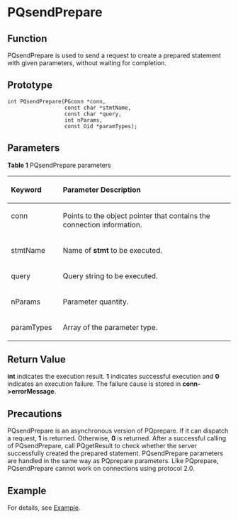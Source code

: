 # PQsendPrepare<a name="EN-US_TOPIC_0242380584"></a>

## Function<a name="en-us_topic_0241735629_section11692173220256"></a>

PQsendPrepare is used to send a request to create a prepared statement with given parameters, without waiting for completion.

## Prototype<a name="en-us_topic_0241735629_section8667122125517"></a>

```
int PQsendPrepare(PGconn *conn,
                  const char *stmtName,
                  const char *query,
                  int nParams,
                  const Oid *paramTypes);
```

## Parameters<a name="en-us_topic_0241735629_en-us_topic_0237120432_en-us_topic_0059778852_s1c9b27937d964eaba00ae77fe1cd2c71"></a>

**Table  1**  PQsendPrepare parameters

<a name="en-us_topic_0241735629_en-us_topic_0237120432_en-us_topic_0059778852_t82b61d38241342ffa2c83b3e50393841"></a>
<table><thead align="left"><tr id="en-us_topic_0241735629_en-us_topic_0237120432_en-us_topic_0059778852_r3ec068cec36347ccb83a7f18cf131215"><th class="cellrowborder" valign="top" width="23.27%" id="mcps1.2.3.1.1"><p id="en-us_topic_0241735629_en-us_topic_0237120432_en-us_topic_0059778852_a44a45da69b324aa4b5c1187191ec5c77"><a name="en-us_topic_0241735629_en-us_topic_0237120432_en-us_topic_0059778852_a44a45da69b324aa4b5c1187191ec5c77"></a><a name="en-us_topic_0241735629_en-us_topic_0237120432_en-us_topic_0059778852_a44a45da69b324aa4b5c1187191ec5c77"></a><strong id="b4619815154117"><a name="b4619815154117"></a><a name="b4619815154117"></a>Keyword</strong></p>
</th>
<th class="cellrowborder" valign="top" width="76.73%" id="mcps1.2.3.1.2"><p id="en-us_topic_0241735629_en-us_topic_0237120432_en-us_topic_0059778852_aee2bc08a3b8f47bf81fb032ef089ba6d"><a name="en-us_topic_0241735629_en-us_topic_0237120432_en-us_topic_0059778852_aee2bc08a3b8f47bf81fb032ef089ba6d"></a><a name="en-us_topic_0241735629_en-us_topic_0237120432_en-us_topic_0059778852_aee2bc08a3b8f47bf81fb032ef089ba6d"></a><strong id="b5656171511418"><a name="b5656171511418"></a><a name="b5656171511418"></a>Parameter Description</strong></p>
</th>
</tr>
</thead>
<tbody><tr id="en-us_topic_0241735629_en-us_topic_0237120432_en-us_topic_0059778852_r89c7807f135840058d4a248137b3ca08"><td class="cellrowborder" valign="top" width="23.27%" headers="mcps1.2.3.1.1 "><p id="en-us_topic_0241735629_p23111054217"><a name="en-us_topic_0241735629_p23111054217"></a><a name="en-us_topic_0241735629_p23111054217"></a>conn</p>
</td>
<td class="cellrowborder" valign="top" width="76.73%" headers="mcps1.2.3.1.2 "><p id="en-us_topic_0241735629_p1393801515211"><a name="en-us_topic_0241735629_p1393801515211"></a><a name="en-us_topic_0241735629_p1393801515211"></a>Points to the object pointer that contains the connection information.</p>
</td>
</tr>
<tr id="en-us_topic_0241735629_row17367126192516"><td class="cellrowborder" valign="top" width="23.27%" headers="mcps1.2.3.1.1 "><p id="en-us_topic_0241735629_p43682026202518"><a name="en-us_topic_0241735629_p43682026202518"></a><a name="en-us_topic_0241735629_p43682026202518"></a>stmtName</p>
</td>
<td class="cellrowborder" valign="top" width="76.73%" headers="mcps1.2.3.1.2 "><p id="en-us_topic_0241735629_p10403105013320"><a name="en-us_topic_0241735629_p10403105013320"></a><a name="en-us_topic_0241735629_p10403105013320"></a>Name of <strong id="b13745899264"><a name="b13745899264"></a><a name="b13745899264"></a>stmt</strong> to be executed.</p>
</td>
</tr>
<tr id="en-us_topic_0241735629_row12952114132818"><td class="cellrowborder" valign="top" width="23.27%" headers="mcps1.2.3.1.1 "><p id="en-us_topic_0241735629_p1995314182810"><a name="en-us_topic_0241735629_p1995314182810"></a><a name="en-us_topic_0241735629_p1995314182810"></a>query</p>
</td>
<td class="cellrowborder" valign="top" width="76.73%" headers="mcps1.2.3.1.2 "><p id="en-us_topic_0241735629_p1737919549321"><a name="en-us_topic_0241735629_p1737919549321"></a><a name="en-us_topic_0241735629_p1737919549321"></a>Query string to be executed.</p>
</td>
</tr>
<tr id="en-us_topic_0241735629_row771131052816"><td class="cellrowborder" valign="top" width="23.27%" headers="mcps1.2.3.1.1 "><p id="en-us_topic_0241735629_p107111082810"><a name="en-us_topic_0241735629_p107111082810"></a><a name="en-us_topic_0241735629_p107111082810"></a>nParams</p>
</td>
<td class="cellrowborder" valign="top" width="76.73%" headers="mcps1.2.3.1.2 "><p id="en-us_topic_0241735629_p1247413575323"><a name="en-us_topic_0241735629_p1247413575323"></a><a name="en-us_topic_0241735629_p1247413575323"></a>Parameter quantity.</p>
</td>
</tr>
<tr id="en-us_topic_0241735629_row196171413122814"><td class="cellrowborder" valign="top" width="23.27%" headers="mcps1.2.3.1.1 "><p id="en-us_topic_0241735629_p26189137281"><a name="en-us_topic_0241735629_p26189137281"></a><a name="en-us_topic_0241735629_p26189137281"></a>paramTypes</p>
</td>
<td class="cellrowborder" valign="top" width="76.73%" headers="mcps1.2.3.1.2 "><p id="en-us_topic_0241735629_p76181130289"><a name="en-us_topic_0241735629_p76181130289"></a><a name="en-us_topic_0241735629_p76181130289"></a>Array of the parameter type.</p>
</td>
</tr>
</tbody>
</table>

## Return Value<a name="en-us_topic_0241735629_section3976154365516"></a>

**int**  indicates the execution result.  **1**  indicates successful execution and  **0**  indicates an execution failure. The failure cause is stored in  **conn-\>errorMessage**.

## Precautions<a name="en-us_topic_0241735629_en-us_topic_0237120433_en-us_topic_0059777949_sb1b6942996a64e589fdfdfb1c00fa519"></a>

PQsendPrepare is an asynchronous version of PQprepare. If it can dispatch a request,  **1**  is returned. Otherwise,  **0**  is returned. After a successful calling of PQsendPrepare, call PQgetResult to check whether the server successfully created the prepared statement. PQsendPrepare parameters are handled in the same way as PQprepare parameters. Like PQprepare, PQsendPrepare cannot work on connections using protocol 2.0.

## Example<a name="en-us_topic_0241735629_section1123513455619"></a>

For details, see  [Example](example-3.md).

